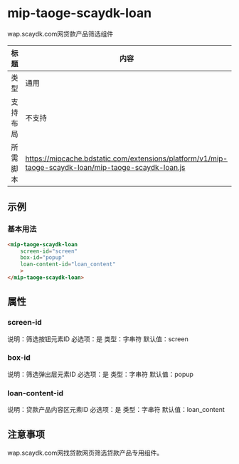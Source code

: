 # mip-taoge-scaydk-loan

wap.scaydk.com网贷款产品筛选组件

标题|内容
----|----
类型|通用
支持布局|不支持
所需脚本|https://mipcache.bdstatic.com/extensions/platform/v1/mip-taoge-scaydk-loan/mip-taoge-scaydk-loan.js

## 示例

### 基本用法
```html
<mip-taoge-scaydk-loan
    screen-id="screen"
    box-id="popup"
    loan-content-id="loan_content" 
    >
</mip-taoge-scaydk-loan>
```

## 属性

### screen-id

说明：筛选按钮元素ID
必选项：是
类型：字串符
默认值：screen

### box-id

说明：筛选弹出层元素ID
必选项：是
类型：字串符
默认值：popup

### loan-content-id

说明：贷款产品内容区元素ID
必选项：是
类型：字串符
默认值：loan_content

## 注意事项

wap.scaydk.com网找贷款网页筛选贷款产品专用组件。